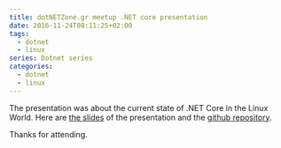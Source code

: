 ```yaml
---
title: dotNETZone.gr meetup .NET core presentation
date: 2016-11-24T08:11:25+02:00
tags: 
  - dotnet
  - linux
series: Dotnet series
categories:
  - dotnet
  - linux
---
```


The presentation was about the current state of .NET Core in the Linux World.
Here are [the slides](http://go-talks.appspot.com/github.com/mantzas/presentations/20161106_shaken_to_the_dotnet_core/shaken_to_the_dotnet_core.slide#1) of the presentation
and the [github repository](https://github.com/mantzas/presentations/tree/master/20161106_shaken_to_the_dotnet_core).

Thanks for attending.
